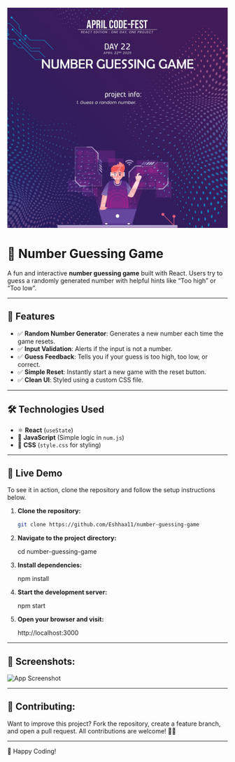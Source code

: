 ![App Screenshot](src/assets/num.jpg)

# 🎯 Number Guessing Game 

A fun and interactive **number guessing game** built with React. Users try to guess a randomly generated number with helpful hints like “Too high” or “Too low”. 

---

## 📌 Features
- ✅ **Random Number Generator**: Generates a new number each time the game resets.
- ✅ **Input Validation**: Alerts if the input is not a number.
- ✅ **Guess Feedback**: Tells you if your guess is too high, too low, or correct.
- ✅ **Simple Reset**: Instantly start a new game with the reset button.
- ✅ **Clean UI**: Styled using a custom CSS file.

---

## 🛠️ Technologies Used
- ⚛️ **React** (`useState`)
- 🧠 **JavaScript** (Simple logic in `num.js`)
- 🎨 **CSS** (`style.css` for styling)


---


## 🚀 Live Demo
To see it in action, clone the repository and follow the setup instructions below.

1. **Clone the repository:**

   ```bash
   git clone https://github.com/Eshhaa11/number-guessing-game
   
   
2. **Navigate to the project directory:**

   cd  number-guessing-game

3. **Install dependencies:**

   npm install

4. **Start the development server:**

   npm start

5. **Open your browser and visit:**

   http://localhost:3000

---

 ## 🎨 Screenshots:
 ![App Screenshot](src/assets/image.png)


 ---

 ## 🤝 Contributing:
 Want to improve this project? Fork the repository, create a feature branch, and open a pull request. All contributions are welcome! 🚀✨
 
 ---

 🎉 Happy Coding!